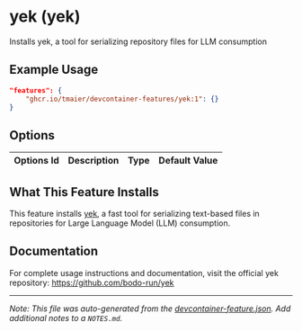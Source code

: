 
# yek (yek)

Installs yek, a tool for serializing repository files for LLM consumption

## Example Usage

```json
"features": {
    "ghcr.io/tmaier/devcontainer-features/yek:1": {}
}
```

## Options

| Options Id | Description | Type | Default Value |
|-----|-----|-----|-----|


## What This Feature Installs

This feature installs [yek](https://github.com/bodo-run/yek), a fast tool for serializing text-based files in repositories for Large Language Model (LLM) consumption.

## Documentation

For complete usage instructions and documentation, visit the official yek repository: https://github.com/bodo-run/yek

---

_Note: This file was auto-generated from the [devcontainer-feature.json](https://github.com/tmaier/devcontainer-features/blob/main/src/yek/devcontainer-feature.json).  Add additional notes to a `NOTES.md`._
